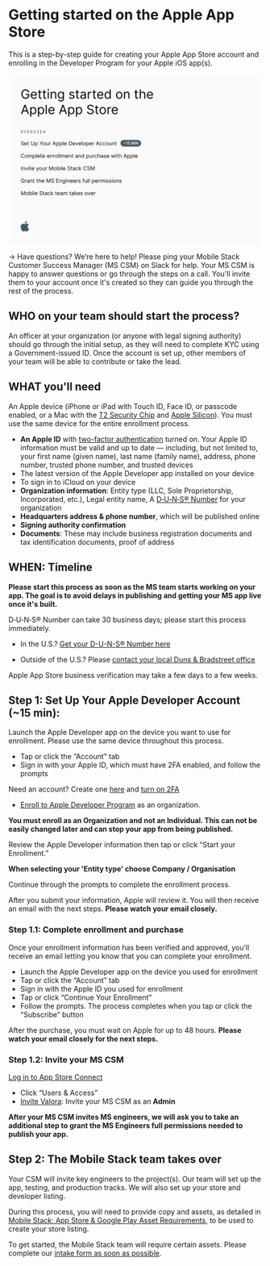 # Getting started on the Apple App Store

This is a step-by-step guide for creating your Apple App Store account and enrolling in the Developer Program for your Apple iOS app(s). 

![table of contents](image-5.png)

→ Have questions? We’re here to help! Please ping your Mobile Stack Customer Success Manager (MS CSM) on Slack for help. Your MS CSM is happy to answer questions or go through the steps on a call. You'll invite them to your account once it's created so they can guide you through the rest of the process.

## WHO on your team should start the process?
An officer at your organization (or anyone with legal signing authority) should go through the initial setup, as they will need to complete KYC using a Government-issued ID. Once the account is set up, other members of your team will be able to contribute or take the lead.

## WHAT you'll need

An Apple device (iPhone or iPad with Touch ID, Face ID, or passcode enabled, or a Mac with the [T2 Security Chip](https://support.apple.com/HT208862) and [Apple Silicon](https://support.apple.com/HT211814)). You must use the same device for the entire enrollment process.

* **An Apple ID** with [two-factor authentication](https://developer.apple.com/support/authentication/) turned on. Your Apple ID information must be valid and up to date — including, but not limited to, your first name (given name), last name (family name), address, phone number, trusted phone number, and trusted devices
* The latest version of the Apple Developer app installed on your device
* To sign in to iCloud on your device
* **Organization information**: Entity type (LLC, Sole Proprietorship, Incorporated, etc.), Legal entity name, A [D‑U‑N‑S® Number](https://support.google.com/googleplay/android-developer/answer/13628312?hl=en) for your organization
* **Headquarters address & phone number**, which will be published online
* **Signing authority confirmation**
* **Documents**: These may include business registration documents and tax identification documents, proof of address

## WHEN: Timeline ##

**Please start this process as soon as the MS team starts working on your app. The goal is to avoid delays in publishing and getting your MS app live once it's built.**

D‑U‑N‑S® Number can take 30 business days; please start this process immediately. 

* In the U.S.? [Get your D-U-N-S® Number here](https://www.dnb.com/duns/get-a-duns.html) 

* Outside of the U.S.? Please [contact your local Duns & Bradstreet office](https://www.dnb.com/utility-pages/global-customer-service-centers.html)

Apple App Store business verification may take a few days to a few weeks.

## Step 1: Set Up Your Apple Developer Account  (~15 min):

Launch the Apple Developer app on the device you want to use for enrollment. Please use the same device throughout this process.

* Tap or click the “Account” tab
* Sign in with your Apple ID, which must have 2FA enabled, and follow the prompts

Need an account? Create one [here](https://appleid.apple.com/account) and [turn on 2FA](https://support.apple.com/en-gb/HT204915)

* [Enroll to Apple Developer Program](https://developer.apple.com/programs/enroll/) as an organization.

**You must enroll as an Organization and not an Individual. This can not be easily changed later and can stop your app from being published.**

Review the Apple Developer information then tap or click “Start your Enrollment.”

**When selecting your 'Entity type' choose Company / Organisation**

Continue through the prompts to complete the enrollment process.

After you submit your information, Apple will review it. You will then receive an email with the next steps. **Please watch your email closely.**

### Step 1.1: Complete enrollment and purchase 

Once your enrollment information has been verified and approved, you’ll receive an email letting you know that you can complete your enrollment.

* Launch the Apple Developer app on the device you used for enrollment
* Tap or click the “Account” tab
* Sign in with the Apple ID you used for enrollment
* Tap or click “Continue Your Enrollment”
* Follow the prompts. The process completes when you tap or click the “Subscribe” button

After the purchase, you must wait on Apple for up to 48 hours. **Please watch your email closely for the next steps.**

### Step 1.2: Invite your MS CSM 

[Log in to App Store Connect](https://appstoreconnect.apple.com/apps)

* Click “Users & Access”
* [Invite Valora](https://developer.apple.com/help/account/manage-your-team/invite-team-members/): Invite your MS CSM as an **Admin**

**After your MS CSM invites MS engineers, we will ask you to take an additional step to grant the MS Engineers full permissions needed to publish your app.**

## Step 2: The Mobile Stack team takes over

Your CSM will invite key engineers to the project(s). Our team will set up the app, testing, and production tracks. We will also set up your store and developer listing.

During this process, you will need to provide copy and assets, as detailed in 
[Mobile Stack: App Store & Google Play Asset Requirements](https://docs.mobilestack.xyz/publishing/asset-requirements), to be used to create your store listing.


To get started, the Mobile Stack team will require certain assets. Please complete our [intake form as soon as possible](https://forms.gle/BBG8WSCPSyEN6pS59).